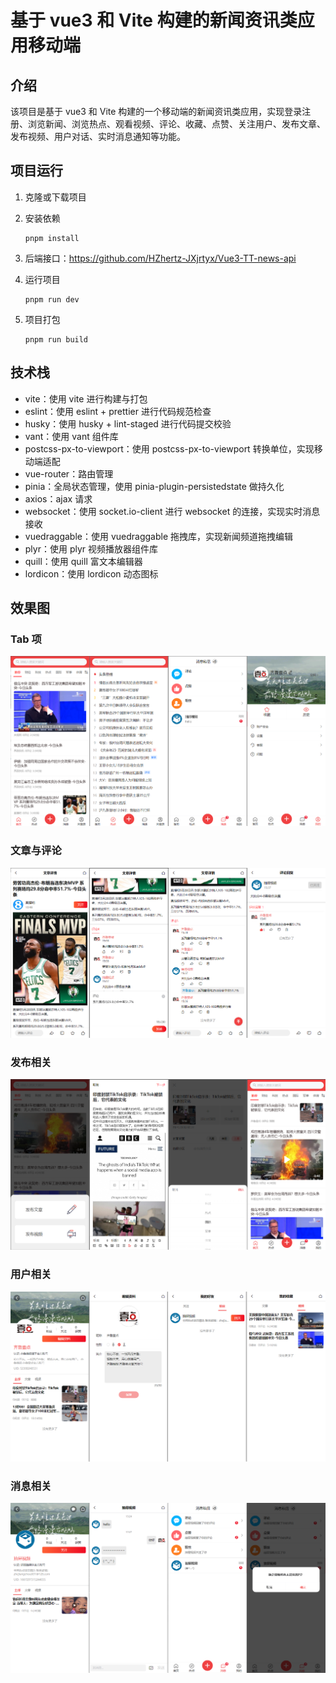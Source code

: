 # 基于 vue3 和 Vite 构建的新闻资讯类应用移动端

## 介绍

该项目是基于 vue3 和 Vite 构建的一个移动端的新闻资讯类应用，实现登录注册、浏览新闻、浏览热点、观看视频、评论、收藏、点赞、关注用户、发布文章、发布视频、用户对话、实时消息通知等功能。

## 项目运行

1. 克隆或下载项目

2. 安装依赖

   ```
   pnpm install
   ```

3. 后端接口：https://github.com/HZhertz-JXjrtyx/Vue3-TT-news-api

4. 运行项目

   ```
   pnpm run dev
   ```

5. 项目打包

   ```
   pnpm run build
   ```



## 技术栈

- vite：使用 vite 进行构建与打包
- eslint：使用 eslint + prettier 进行代码规范检查
- husky：使用 husky + lint-staged 进行代码提交校验
- vant：使用 vant 组件库
- postcss-px-to-viewport：使用 postcss-px-to-viewport 转换单位，实现移动端适配
- vue-router：路由管理
- pinia：全局状态管理，使用 pinia-plugin-persistedstate 做持久化
- axios：ajax 请求
- websocket：使用 socket.io-client 进行 websocket 的连接，实现实时消息接收
- vuedraggable：使用 vuedraggable 拖拽库，实现新闻频道拖拽编辑
- plyr：使用 plyr 视频播放器组件库
- quill：使用 quill 富文本编辑器
- lordicon：使用 lordicon 动态图标

## 效果图

### Tab 项

![首页](./img/tab.png)

### 文章与评论

![搜索页](./img/article.png)

### 发布相关

![歌曲详情页](./img/publish.png)

### 用户相关

![专辑详情](./img/user.png)

### 消息相关

![排行榜](./img/message.png)

